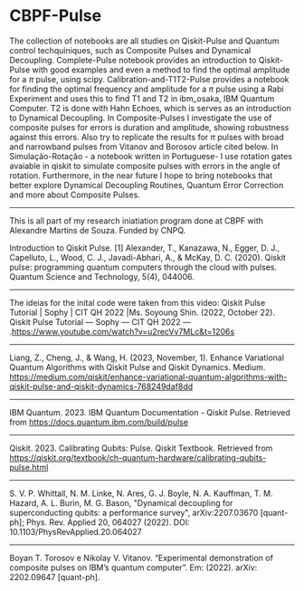 # CBPF-Pulse
The collection of notebooks are all studies on Qiskit-Pulse and Quantum control techquiniques, such as Composite Pulses and Dynamical Decoupling. Complete-Pulse notebook provides an introduction to Qiskit-Pulse with good examples and even a method to find the optimal amplitude for a $\pi$ pulse, using scipy. Calibration-and-T1T2-Pulse provides a notebook for finding the optimal frequency and amplitude for a $\pi$ pulse using a Rabi Experiment and uses this to find T1 and T2 in ibm_osaka, IBM Quantum Computer. T2 is done with Hahn Echoes, which is serves as an introduction to Dynamical Decoupling. In Composite-Pulses I investigate the use of composite pulses for errors is duration and amplitude, showing robustness against this errors. Also try to replicate the results for $\pi$ pulses with broad and narrowband pulses from Vitanov and Borosov article cited below. In Simulação-Rotação - a notebook written in Portuguese- I use rotation gates avaiable in qiskit to simulate composite pulses with errors in the angle of rotation. Furthermore, in the near future I hope to bring notebooks that better explore Dynamical Decoupling Routines, Quantum Error Correction and more about Composite Pulses.

---
This is all part of my research iniatiation program done at CBPF with Alexandre Martins de Souza. Funded by CNPQ.

Introduction to Qiskit Pulse.
[1] Alexander, T., Kanazawa, N., Egger, D. J., Capelluto, L., Wood, C. J., Javadi-Abhari, A., & McKay, D. C. (2020). Qiskit pulse: programming quantum computers through the cloud with pulses. Quantum Science and Technology, 5(4), 044006.

---

The ideias for the inital code were taken from this video:
Qiskit Pulse Tutorial | Sophy | CIT QH 2022 |Ms. Soyoung Shin. (2022, October 22).
Qiskit Pulse Tutorial — Sophy — CIT QH 2022 —
.https://www.youtube.com/watch?v=u2recVv7MLc&t=1206s

---

Liang, Z., Cheng, J., & Wang, H. (2023, November, 1). Enhance Variational Quantum Algorithms with Qiskit Pulse and Qiskit Dynamics. Medium. https://medium.com/qiskit/enhance-variational-quantum-algorithms-with-qiskit-pulse-and-qiskit-dynamics-768249daf8dd

---

IBM Quantum. 2023. IBM Quantum Documentation - Qiskit Pulse. Retrieved from https://docs.quantum.ibm.com/build/pulse

---
Qiskit. 2023. Calibrating Qubits: Pulse. Qiskit Textbook. Retrieved from https://qiskit.org/textbook/ch-quantum-hardware/calibrating-qubits-pulse.html

---
S. V. P. Whittall, N. M. Linke, N. Ares, G. J. Boyle, N. A. Kauffman, T. M. Hazard, A. L. Burin, M. G. Bason, "Dynamical decoupling for superconducting qubits: a performance survey", arXiv:2207.03670 [quant-ph]; Phys. Rev. Applied 20, 064027 (2022). DOI: 10.1103/PhysRevApplied.20.064027

---
Boyan T. Torosov e Nikolay V. Vitanov. “Experimental demonstration of composite pulses on
IBM’s quantum computer”. Em: (2022). arXiv: 2202.09647 [quant-ph].





